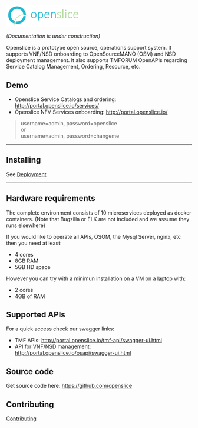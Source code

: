 <img src="images/openslice_logo.png" alt="drawing" width="200"/>

*(Documentation is under construction)*

Openslice is a prototype open source, operations support system. It supports VNF/NSD onboarding to OpenSourceMANO (OSM) and NSD deployment management. It also supports TMFORUM OpenAPIs regarding Service Catalog Management, Ordering, Resource, etc.


## Demo

* Openslice Service Catalogs and ordering: <http://portal.openslice.io/services/>
* Openslice NFV Services onboarding: <http://portal.openslice.io/>
> username=admin, password=openslice <br> or <br>username=admin, password=changeme

---

## Installing

See [Deployment](./deployment.md)

---

## Hardware requirements

The complete environment consists of 10 microservices deployed as docker containers. (Note that Bugzilla or ELK are not included and we assume they runs elsewhere)

If you would like to operate all APIs, OSOM, the Mysql Server, nginx, etc then you need at least:

- 4 cores
- 8GB RAM
- 5GB HD space

However you can try with a minimun installation on a VM on a laptop with:

- 2 cores
- 4GB of RAM  

 

## Supported APIs

For a quick access check our swagger links:

* TMF APIs: <http://portal.openslice.io/tmf-api/swagger-ui.html>
* API for VNF/NSD management: <http://portal.openslice.io/osapi/swagger-ui.html>

## Source code

Get source code here: <https://github.com/openslice>

## Contributing

[Contributing](./contributing/developing.md)